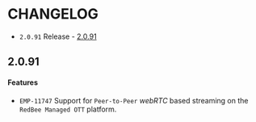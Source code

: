 # CHANGELOG

* `2.0.91` Release - [2.0.91](#2091)

## 2.0.91

#### Features
* `EMP-11747` Support for `Peer-to-Peer` *webRTC* based streaming on the `RedBee Managed OTT` platform.
